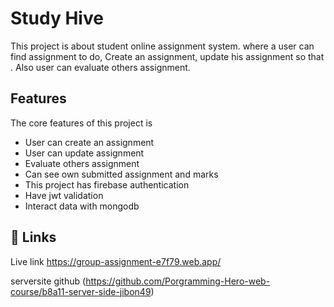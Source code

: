 # Study Hive 

This project is about student online assignment system. where a user can find assignment to do, Create an assignment, update his assignment so that . Also user can evaluate others assignment.


## Features
The core features of this project is

- User can create an assignment
- User can update assignment
- Evaluate others assignment
- Can see own submitted assignment and marks
- This project has firebase authentication
- Have jwt validation
- Interact data with mongodb


## 🔗 Links
Live link
https://group-assignment-e7f79.web.app/

serversite github
(https://github.com/Porgramming-Hero-web-course/b8a11-server-side-jibon49)